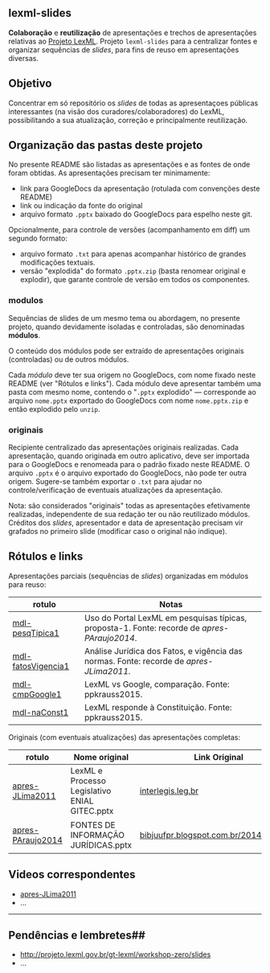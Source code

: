 lexml-slides
------------

**Colaboração** e **reutilização** de apresentações e trechos de apresentações relativas ao [Projeto LexML](http://projeto.lexml.gov.br/).
Projeto `lexml-slides` para a centralizar fontes e organizar sequências de *slides*, para fins de reuso em apresentações diversas.

## Objetivo ##
Concentrar em só repositório os *slides* de todas as apresentaçoes públicas interessantes (na visão dos curadores/colaboradores) do LexML, possibilitando a sua atualização, correção e principalmente reutilização.

## Organização das pastas deste projeto ##
No presente README são listadas as apresentações e as fontes de onde foram obtidas.
As apresentações precisam ter minimamente:

 * link para GoogleDocs da apresentação (rotulada com convenções deste README)
 * link ou indicação da fonte do original
 * arquivo formato `.pptx` baixado do GoogleDocs para espelho neste git.

Opcionalmente, para controle de versões (acompanhamento em diff) um segundo formato: 
 * arquivo formato `.txt` para apenas acompanhar histórico de grandes modificações textuais.
 * versão "explodida" do formato `.pptx.zip` (basta renomear original e explodir), que garante controle de versão em todos os componentes.

### modulos ###
Sequências de slides de um mesmo tema ou abordagem, no presente projeto, quando devidamente isoladas e controladas, são denominadas **módulos**.

O conteúdo dos módulos pode ser extraído de apresentações originais (controladas) ou de outros módulos.

Cada *módulo* deve ter sua origem no GoogleDocs, com nome fixado neste README (ver "Rótulos e links"). Cada módulo deve apresentar também uma pasta com mesmo nome, contendo o "`.pptx` explodido" &mdash; corresponde ao arquivo `nome.pptx` exportado do GoogleDocs com nome `nome.pptx.zip` e então explodido pelo `unzip`.

### originais ###
Recipiente centralizado das apresentações originais realizadas. Cada apresentação, quando originada em outro aplicativo, deve ser importada para o GoogleDocs e renomeada para o padrão fixado neste README. O arquivo `.pptx` é o arquivo exportado do GoogleDocs, não pode ter outra origem. Sugere-se também exportar o `.txt` para ajudar no controle/verificação de eventuais atualizações da apresentação.

Nota: são considerados "originais" todas as apresentações efetivamente realizadas, independente de sua redação ter ou não reutilizado módulos. Créditos dos *slides*, apresentador e data de apresentação precisam vir grafados no primeiro slide (modificar caso o original não indique).

## Rótulos e links ##

Apresentações parciais (sequências de *slides*) organizadas em módulos para reuso:

|rotulo|Notas|
|---|---|
|[mdl-pesqTipica1](https://docs.google.com/presentation/d/1OC9JlEfIbGNr1VfbMTnrg6pE7_feD2t89QS2pVoH8GU/)|Uso do Portal LexML em pesquisas típicas, proposta-1. Fonte: recorde de *apres-PAraujo2014*.|
|[mdl-fatosVigencia1](https://docs.google.com/presentation/d/10lu5MAzsZMjFrLVy4Z2c3wWE7s_qAG-8fN8Wa5s6re4/)|Análise Jurídica dos Fatos, e vigência das normas.  Fonte: recorde de *apres-JLima2011*. |
|[mdl-cmpGoogle1](https://docs.google.com/presentation/d/10abTfZinIBwEas4OWXc1r1ud0cpFXlAjuAeyCVksBcs/)|LexML vs Google, comparação. Fonte: ppkrauss2015.|
|[mdl-naConst1](https://docs.google.com/presentation/d/19pRX_X1ffPupFtQAnKT0TIa-IG-wxrmu3E1MUI_zz6c/)|LexML responde à Constituição. Fonte: ppkrauss2015.|

Originais (com eventuais atualizações) das apresentações completas:

|rotulo|Nome original|Link Original|Notas|
|---|---|---|---|
|[apres-JLima2011](https://docs.google.com/presentation/d/1-t7cnK_BACAWB02gk_gr8pSuMpbt8A1LNfuInB_USMI/)|LexML e Processo Legislativo ENIAL GITEC.pptx | [interlegis.leg.br](https://colab.interlegis.leg.br/raw-attachment/wiki/IIIEncontroGitec/LexML%20e%20Processo%20Legislativo%20ENIAL%20GITEC.ppt)||
|[apres-PAraujo2014](https://docs.google.com/presentation/d/13s7ZVK7U8-1tYL3GOZlzfaZaHTWCfrfnFPq8UbJzCbo/)|FONTES DE INFORMAÇÃO JURÍDICAS.pptx|[bibjuufpr.blogspot.com.br/2014/02/lexml](http://bibjuufpr.blogspot.com.br/2014/02/lexml-rede-de-informacao-legislativa-e.html)|<small>e-mail em 2015-03-03</small>|

## Videos correspondentes ##

 * [apres-JLima2011](https://www.youtube.com/watch?v=AgHZd4LX9gg)
 * ...

------

## Pendências e lembretes##

* http://projeto.lexml.gov.br/gt-lexml/workshop-zero/slides 
* ...
